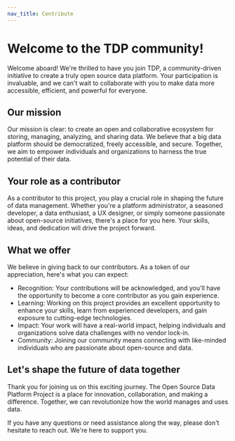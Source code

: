 ```yaml
---
nav_title: Contribute
---
```


# Welcome to the TDP community!

Welcome aboard! We're thrilled to have you join TDP, a community-driven initiative to create a truly open source data platform. Your participation is invaluable, and we can't wait to collaborate with you to make data more accessible, efficient, and powerful for everyone.

## Our mission

Our mission is clear: to create an open and collaborative ecosystem for storing, managing, analyzing, and sharing data. We believe that a big data platform should be democratized, freely accessible, and secure. Together, we aim to empower individuals and organizations to harness the true potential of their data.

## Your role as a contributor

As a contributor to this project, you play a crucial role in shaping the future of data management. Whether you're a platform administrator, a seasoned developer, a data enthusiast, a UX designer, or simply someone passionate about open-source initiatives, there's a place for you here. Your skills, ideas, and dedication will drive the project forward.

## What we offer

We believe in giving back to our contributors. As a token of our appreciation, here's what you can expect:

- Recognition: Your contributions will be acknowledged, and you'll have the opportunity to become a core contributor as you gain experience.
- Learning: Working on this project provides an excellent opportunity to enhance your skills, learn from experienced developers, and gain exposure to cutting-edge technologies.
- Impact: Your work will have a real-world impact, helping individuals and organizations solve data challenges with no vendor lock-in.
- Community: Joining our community means connecting with like-minded individuals who are passionate about open-source and data.

## Let's shape the future of data together

Thank you for joining us on this exciting journey. The Open Source Data Platform Project is a place for innovation, collaboration, and making a difference. Together, we can revolutionize how the world manages and uses data.

If you have any questions or need assistance along the way, please don't hesitate to reach out. We're here to support you.
